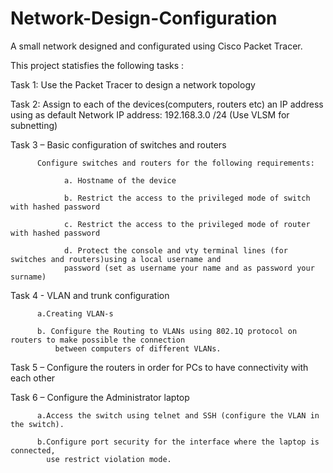 # Network-Design-Configuration
A small network designed and configurated using  Cisco Packet Tracer.

This project statisfies the following tasks :

Task 1: Use the Packet Tracer to design a network topology

Task 2: Assign to each of the devices(computers, routers etc) an IP address using as default Network
        IP address: 192.168.3.0 /24 (Use VLSM for subnetting)
        
Task 3 – Basic configuration of switches and routers

          Configure switches and routers for the following requirements:
          
                a. Hostname of the device 
                
                b. Restrict the access to the privileged mode of switch with hashed password
                
                c. Restrict the access to the privileged mode of router with hashed password 
                
                d. Protect the console and vty terminal lines (for switches and routers)using a local username and
                password (set as username your name and as password your surname)
                
Task 4 - VLAN and trunk configuration

          a.Creating VLAN-s
          
          b. Configure the Routing to VLANs using 802.1Q protocol on routers to make possible the connection
              between computers of different VLANs.
              
Task 5 – Configure the routers in order for PCs to have connectivity with each other

Task 6 – Configure the Administrator laptop

          a.Access the switch using telnet and SSH (configure the VLAN in the switch).
          
          b.Configure port security for the interface where the laptop is connected,
            use restrict violation mode.
